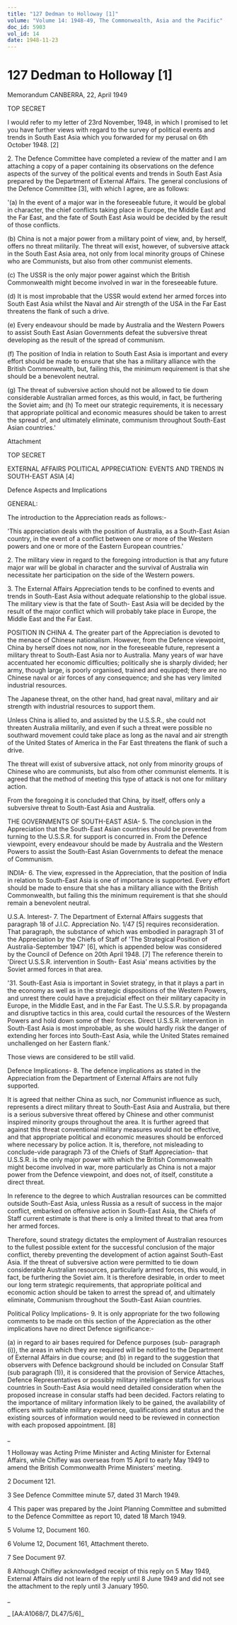 ```yaml
---
title: "127 Dedman to Holloway [1]"
volume: "Volume 14: 1948-49, The Commonwealth, Asia and the Pacific"
doc_id: 5903
vol_id: 14
date: 1948-11-23
---
```


# 127 Dedman to Holloway [1]

Memorandum CANBERRA, 22, April 1949

TOP SECRET

I would refer to my letter of 23rd November, 1948, in which I promised to let you have further views with regard to the survey of political events and trends in South East Asia which you forwarded for my perusal on 6th October 1948. [2]

2\. The Defence Committee have completed a review of the matter and I am attaching a copy of a paper containing its observations on the defence aspects of the survey of the political events and trends in South East Asia prepared by the Department of External Affairs. The general conclusions of the Defence Committee [3], with which I agree, are as follows:

'(a) In the event of a major war in the foreseeable future, it would be global in character, the chief conflicts taking place in Europe, the Middle East and the Far East, and the fate of South East Asia would be decided by the result of those conflicts.

(b) China is not a major power from a military point of view, and, by herself, offers no threat militarily. The threat will exist, however, of subversive attack in the South East Asia area, not only from local minority groups of Chinese who are Communists, but also from other communist elements.

(c) The USSR is the only major power against which the British Commonwealth might become involved in war in the foreseeable future.

(d) It is most improbable that the USSR would extend her armed forces into South East Asia whilst the Naval and Air strength of the USA in the Far East threatens the flank of such a drive.

(e) Every endeavour should be made by Australia and the Western Powers to assist South East Asian Governments defeat the subversive threat developing as the result of the spread of communism.

(f) The position of India in relation to South East Asia is important and every effort should be made to ensure that she has a military alliance with the British Commonwealth, but, failing this, the minimum requirement is that she should be a benevolent neutral.

(g) The threat of subversive action should not be allowed to tie down considerable Australian armed forces, as this would, in fact, be furthering the Soviet aim; and (h) To meet our strategic requirements, it is necessary that appropriate political and economic measures should be taken to arrest the spread of, and ultimately eliminate, communism throughout South-East Asian countries.'

Attachment

TOP SECRET

EXTERNAL AFFAIRS POLITICAL APPRECIATION: EVENTS AND TRENDS IN SOUTH-EAST ASIA [4]

Defence Aspects and Implications

GENERAL:

The introduction to the Appreciation reads as follows:-

'This appreciation deals with the position of Australia, as a South-East Asian country, in the event of a conflict between one or more of the Western powers and one or more of the Eastern European countries.'

2\. The military view in regard to the foregoing introduction is that any future major war will be global in character and the survival of Australia win necessitate her participation on the side of the Western powers.

3\. The External Affairs Appreciation tends to be confined to events and trends in South-East Asia without adequate relationship to the global issue. The military view is that the fate of South- East Asia will be decided by the result of the major conflict which will probably take place in Europe, the Middle East and the Far East.

POSITION IN CHINA 4. The greater part of the Appreciation is devoted to the menace of Chinese nationalism. However, from the Defence viewpoint, China by herself does not now, nor in the foreseeable future, represent a military threat to South-East Asia nor to Australia. Many years of war have accentuated her economic difficulties; politically she is sharply divided; her army, though large, is poorly organised, trained and equipped; there are no Chinese naval or air forces of any consequence; and she has very limited industrial resources.

The Japanese threat, on the other hand, had great naval, military and air strength with industrial resources to support them.

Unless China is allied to, and assisted by the U.S.S.R., she could not threaten Australia militarily, and even if such a threat were possible no southward movement could take place as long as the naval and air strength of the United States of America in the Far East threatens the flank of such a drive.

The threat will exist of subversive attack, not only from minority groups of Chinese who are communists, but also from other communist elements. It is agreed that the method of meeting this type of attack is not one for military action.

From the foregoing it is concluded that China, by itself, offers only a subversive threat to South-East Asia and Australia.

THE GOVERNMENTS OF SOUTH-EAST ASIA- 5. The conclusion in the Appreciation that the South-East Asian countries should be prevented from turning to the U.S.S.R. for support is concurred in. From the Defence viewpoint, every endeavour should be made by Australia and the Western Powers to assist the South-East Asian Governments to defeat the menace of Communism.

INDIA- 6. The view, expressed in the Appreciation, that the position of India in relation to South-East Asia is one of importance is supported. Every effort should be made to ensure that she has a military alliance with the British Commonwealth, but failing this the minimum requirement is that she should remain a benevolent neutral.

U.S.A. Interest- 7. The Department of External Affairs suggests that paragraph 18 of J.I.C. Appreciation No. 1/47 [5] requires reconsideration. That paragraph, the substance of which was embodied in paragraph 31 of the Appreciation by the Chiefs of Staff of 'The Strategical Position of Australia-September 1947' [6], which is appended below was considered by the Council of Defence on 20th April 1948. [7] The reference therein to 'Direct U.S.S.R. intervention in South- East Asia' means activities by the Soviet armed forces in that area.

'31. South-East Asia is important in Soviet strategy, in that it plays a part in the economy as well as in the strategic dispositions of the Western Powers, and unrest there could have a prejudicial effect on their military capacity in Europe, in the Middle East, and in the Far East. The U.S.S.R. by propaganda and disruptive tactics in this area, could curtail the resources of the Western Powers and hold down some of their forces. Direct U.S.S.R. intervention in South-East Asia is most improbable, as she would hardly risk the danger of extending her forces into South-East Asia, while the United States remained unchallenged on her Eastern flank.'

Those views are considered to be still valid.

Defence Implications- 8. The defence implications as stated in the Appreciation from the Department of External Affairs are not fully supported.

It is agreed that neither China as such, nor Communist influence as such, represents a direct military threat to South-East Asia and Australia, but there is a serious subversive threat offered by Chinese and other communist inspired minority groups throughout the area. It is further agreed that against this threat conventional military measures would not be effective, and that appropriate political and economic measures should be enforced where necessary by police action. It is, therefore, not misleading to conclude-vide paragraph 73 of the Chiefs of Staff Appreciation- that U.S.S.R. is the only major power with which the British Commonwealth might become involved in war, more particularly as China is not a major power from the Defence viewpoint, and does not, of itself, constitute a direct threat.

In reference to the degree to which Australian resources can be committed outside South-East Asia, unless Russia as a result of success in the major conflict, embarked on offensive action in South-East Asia, the Chiefs of Staff current estimate is that there is only a limited threat to that area from her armed forces.

Therefore, sound strategy dictates the employment of Australian resources to the fullest possible extent for the successful conclusion of the major conflict, thereby preventing the development of action against South-East Asia. If the threat of subversive action were permitted to tie down considerable Australian resources, particularly armed forces, this would, in fact, be furthering the Soviet aim. It is therefore desirable, in order to meet our long term strategic requirements, that appropriate political and economic action should be taken to arrest the spread of, and ultimately eliminate, Communism throughout the South-East Asian countries.

Political Policy Implications- 9. It is only appropriate for the two following comments to be made on this section of the Appreciation as the other implications have no direct Defence significance:-

(a) in regard to air bases required for Defence purposes (sub- paragraph (i)), the areas in which they are required will be notified to the Department of External Affairs in due course; and (b) in regard to the suggestion that observers with Defence background should be included on Consular Staff (sub paragraph (1)), it is considered that the provision of Service Attaches, Defence Representatives or possibly military intelligence staffs for various countries in South-East Asia would need detailed consideration when the proposed increase in consular staffs had been decided. Factors relating to the importance of military information likely to be gained, the availability of officers with suitable military experience, qualifications and status and the existing sources of information would need to be reviewed in connection with each proposed appointment. [8]

_

1 Holloway was Acting Prime Minister and Acting Minister for External Affairs, while Chifley was overseas from 15 April to early May 1949 to amend the British Commonwealth Prime Ministers' meeting.

2 Document 121.

3 See Defence Committee minute 57, dated 31 March 1949.

4 This paper was prepared by the Joint Planning Committee and submitted to the Defence Committee as report 10, dated 18 March 1949.

5 Volume 12, Document 160.

6 Volume 12, Document 161, Attachment thereto.

7 See Document 97.

8 Although Chifley acknowledged receipt of this reply on 5 May 1949, External Affairs did not learn of the reply until 8 June 1949 and did not see the attachment to the reply until 3 January 1950.

_

_ [AA:A1068/7, DL47/5/6]_
